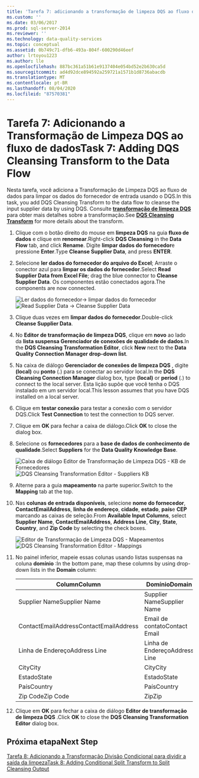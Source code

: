 ```yaml
---
title: 'Tarefa 7: adicionando a transformação de limpeza DQS ao fluxo de dados | Microsoft Docs'
ms.custom: ''
ms.date: 03/06/2017
ms.prod: sql-server-2014
ms.reviewer: ''
ms.technology: data-quality-services
ms.topic: conceptual
ms.assetid: 0b749c71-dfb6-493a-804f-600290d46eef
author: lrtoyou1223
ms.author: lle
ms.openlocfilehash: 887bc361a51b61e9137404e054bd52e2b630ca5d
ms.sourcegitcommit: ad4d92dce894592a259721a1571b1d8736abacdb
ms.translationtype: MT
ms.contentlocale: pt-BR
ms.lasthandoff: 08/04/2020
ms.locfileid: "87570381"
---
```

# <a name="task-7-adding-dqs-cleansing-transform-to-the-data-flow"></a><span data-ttu-id="6477c-102">Tarefa 7: Adicionando a Transformação de Limpeza DQS ao fluxo de dados</span><span class="sxs-lookup"><span data-stu-id="6477c-102">Task 7: Adding DQS Cleansing Transform to the Data Flow</span></span>
  <span data-ttu-id="6477c-103">Nesta tarefa, você adiciona a Transformação de Limpeza DQS ao fluxo de dados para limpar os dados do fornecedor de entrada usando o DQS.</span><span class="sxs-lookup"><span data-stu-id="6477c-103">In this task, you add DQS Cleansing Transform to the data flow to cleanse the input supplier data by using DQS.</span></span> <span data-ttu-id="6477c-104">Consulte **[transformação de limpeza DQS](https://msdn.microsoft.com/library/ee677619.aspx)** para obter mais detalhes sobre a transformação.</span><span class="sxs-lookup"><span data-stu-id="6477c-104">See **[DQS Cleansing Transform](https://msdn.microsoft.com/library/ee677619.aspx)** for more details about the transform.</span></span>  
  
1.  <span data-ttu-id="6477c-105">Clique com o botão direito do mouse em **limpeza DQS** na guia **fluxo de dados** e clique em **renomear**.</span><span class="sxs-lookup"><span data-stu-id="6477c-105">Right-click **DQS Cleansing** in the **Data Flow** tab, and click **Rename**.</span></span> <span data-ttu-id="6477c-106">Digite **limpar dados do fornecedor**e pressione **Enter**.</span><span class="sxs-lookup"><span data-stu-id="6477c-106">Type **Cleanse Supplier Data**, and press **ENTER**.</span></span>  
  
2.  <span data-ttu-id="6477c-107">Selecione **ler dados do fornecedor do arquivo do Excel**; Arraste o conector azul para **limpar os dados do fornecedor**.</span><span class="sxs-lookup"><span data-stu-id="6477c-107">Select **Read Supplier Data from Excel File**; drag the blue connector to **Cleanse Supplier Data**.</span></span> <span data-ttu-id="6477c-108">Os componentes estão conectados agora.</span><span class="sxs-lookup"><span data-stu-id="6477c-108">The components are now connected.</span></span>  
  
     <span data-ttu-id="6477c-109">![Ler dados do fornecedor-> limpar dados do fornecedor](../../2014/tutorials/media/et-addingdqscleansingtransformtothedataflow-01.jpg "Ler Dados de Fornecedor -> Limpar Dados de Fornecedor")</span><span class="sxs-lookup"><span data-stu-id="6477c-109">![Read Supplier Data -> Cleanse Supplier Data](../../2014/tutorials/media/et-addingdqscleansingtransformtothedataflow-01.jpg "Read Supplier Data -> Cleanse Supplier Data")</span></span>  
  
3.  <span data-ttu-id="6477c-110">Clique duas vezes em **limpar dados do fornecedor**.</span><span class="sxs-lookup"><span data-stu-id="6477c-110">Double-click **Cleanse Supplier Data**.</span></span>  
  
4.  <span data-ttu-id="6477c-111">No **Editor de transformação de limpeza DQS**, clique em **novo** ao lado da **lista suspensa Gerenciador de conexões de qualidade de dados**.</span><span class="sxs-lookup"><span data-stu-id="6477c-111">In the **DQS Cleansing Transformation Editor**, click **New** next to the **Data Quality Connection Manager drop-down list**.</span></span>  
  
5.  <span data-ttu-id="6477c-112">Na caixa de diálogo **Gerenciador de conexões de limpeza DQS** , digite **(local)** ou **ponto** (.) para se conectar ao servidor local.</span><span class="sxs-lookup"><span data-stu-id="6477c-112">In the **DQS Cleansing Connection Manager** dialog box, type **(local)** or **period** (.) to connect to the local server.</span></span> <span data-ttu-id="6477c-113">Esta lição supõe que você tenha o DQS instalado em um servidor local.</span><span class="sxs-lookup"><span data-stu-id="6477c-113">This lesson assumes that you have DQS installed on a local server.</span></span>  
  
6.  <span data-ttu-id="6477c-114">Clique em **testar conexão** para testar a conexão com o servidor DQS.</span><span class="sxs-lookup"><span data-stu-id="6477c-114">Click **Test Connection** to test the connection to DQS server.</span></span>  
  
7.  <span data-ttu-id="6477c-115">Clique em **OK** para fechar a caixa de diálogo.</span><span class="sxs-lookup"><span data-stu-id="6477c-115">Click **OK** to close the dialog box.</span></span>  
  
8.  <span data-ttu-id="6477c-116">Selecione os **fornecedores** para a **base de dados de conhecimento de qualidade**.</span><span class="sxs-lookup"><span data-stu-id="6477c-116">Select **Suppliers** for the **Data Quality Knowledge Base**.</span></span>  
  
     <span data-ttu-id="6477c-117">![Caixa de diálogo Editor de Transformação de Limpeza DQS - KB de Fornecedores](../../2014/tutorials/media/et-addingdqscleansingtransformtothedataflow-02.jpg "Caixa de diálogo Editor de Transformação de Limpeza DQS - KB de Fornecedores")</span><span class="sxs-lookup"><span data-stu-id="6477c-117">![DQS Cleansing Transformation Editor - Suppliers KB](../../2014/tutorials/media/et-addingdqscleansingtransformtothedataflow-02.jpg "DQS Cleansing Transformation Editor - Suppliers KB")</span></span>  
  
9. <span data-ttu-id="6477c-118">Alterne para a guia **mapeamento** na parte superior.</span><span class="sxs-lookup"><span data-stu-id="6477c-118">Switch to the **Mapping** tab at the top.</span></span>  
  
10. <span data-ttu-id="6477c-119">Nas **colunas de entrada disponíveis**, selecione **nome do fornecedor**, **ContactEmailAddress**, **linha de endereço**, **cidade**, **estado**, **país**e **CEP** marcando as caixas de seleção.</span><span class="sxs-lookup"><span data-stu-id="6477c-119">From **Available Input Columns**, select **Supplier Name**, **ContactEmailAddress**, **Address Line**, **City**, **State**, **Country**, and **Zip Code** by selecting the check boxes.</span></span>  
  
     <span data-ttu-id="6477c-120">![Editor de Transformação de Limpeza DQS - Mapeamentos](../../2014/tutorials/media/et-addingdqscleansingtransformtothedataflow-03.jpg "Editor de Transformação de Limpeza DQS - Mapeamentos")</span><span class="sxs-lookup"><span data-stu-id="6477c-120">![DQS Cleansing Transformation Editor - Mappings](../../2014/tutorials/media/et-addingdqscleansingtransformtothedataflow-03.jpg "DQS Cleansing Transformation Editor - Mappings")</span></span>  
  
11. <span data-ttu-id="6477c-121">No painel inferior, mapeie essas colunas usando listas suspensas na coluna **domínio** :</span><span class="sxs-lookup"><span data-stu-id="6477c-121">In the bottom pane, map these columns by using drop-down lists in the **Domain** column:</span></span>  
  
    |<span data-ttu-id="6477c-122">Column</span><span class="sxs-lookup"><span data-stu-id="6477c-122">Column</span></span>|<span data-ttu-id="6477c-123">Domínio</span><span class="sxs-lookup"><span data-stu-id="6477c-123">Domain</span></span>|  
    |------------|------------|  
    |<span data-ttu-id="6477c-124">Supplier Name</span><span class="sxs-lookup"><span data-stu-id="6477c-124">Supplier Name</span></span>|<span data-ttu-id="6477c-125">Supplier Name</span><span class="sxs-lookup"><span data-stu-id="6477c-125">Supplier Name</span></span>|  
    |<span data-ttu-id="6477c-126">ContactEmailAddress</span><span class="sxs-lookup"><span data-stu-id="6477c-126">ContactEmailAddress</span></span>|<span data-ttu-id="6477c-127">Email de contato</span><span class="sxs-lookup"><span data-stu-id="6477c-127">Contact Email</span></span>|  
    |<span data-ttu-id="6477c-128">Linha de Endereço</span><span class="sxs-lookup"><span data-stu-id="6477c-128">Address Line</span></span>|<span data-ttu-id="6477c-129">Linha de Endereço</span><span class="sxs-lookup"><span data-stu-id="6477c-129">Address Line</span></span>|  
    |<span data-ttu-id="6477c-130">City</span><span class="sxs-lookup"><span data-stu-id="6477c-130">City</span></span>|<span data-ttu-id="6477c-131">City</span><span class="sxs-lookup"><span data-stu-id="6477c-131">City</span></span>|  
    |<span data-ttu-id="6477c-132">Estado</span><span class="sxs-lookup"><span data-stu-id="6477c-132">State</span></span>|<span data-ttu-id="6477c-133">Estado</span><span class="sxs-lookup"><span data-stu-id="6477c-133">State</span></span>|  
    |<span data-ttu-id="6477c-134">País</span><span class="sxs-lookup"><span data-stu-id="6477c-134">Country</span></span>|<span data-ttu-id="6477c-135">País</span><span class="sxs-lookup"><span data-stu-id="6477c-135">Country</span></span>|  
    |<span data-ttu-id="6477c-136">Zip Code</span><span class="sxs-lookup"><span data-stu-id="6477c-136">Zip Code</span></span>|<span data-ttu-id="6477c-137">Zip</span><span class="sxs-lookup"><span data-stu-id="6477c-137">Zip</span></span>|  
  
12. <span data-ttu-id="6477c-138">Clique em **OK** para fechar a caixa de diálogo **Editor de transformação de limpeza DQS** .</span><span class="sxs-lookup"><span data-stu-id="6477c-138">Click **OK** to close the **DQS Cleansing Transformation Editor** dialog box.</span></span>  
  
## <a name="next-step"></a><span data-ttu-id="6477c-139">Próxima etapa</span><span class="sxs-lookup"><span data-stu-id="6477c-139">Next Step</span></span>  
 [<span data-ttu-id="6477c-140">Tarefa 8: Adicionando a Transformação Divisão Condicional para dividir a saída da limpeza</span><span class="sxs-lookup"><span data-stu-id="6477c-140">Task 8: Adding Conditional Split Transform to Split Cleansing Output</span></span>](../../2014/tutorials/task-8-adding-conditional-split-transform-to-split-cleansing-output.md)  
  
  
